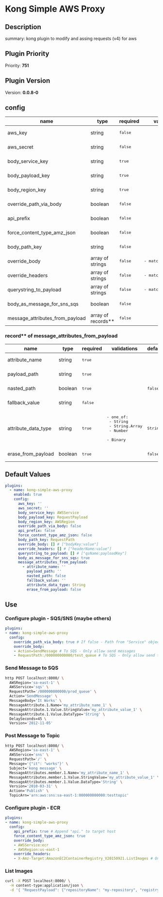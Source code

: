 # Kong Simple AWS Proxy

## Description

summary: kong plugin to modify and assing requests (v4) for aws

## Plugin Priority

Priority: **751**

## Plugin Version

Version: **0.0.8-0**

## config

| name | type | required | validations | default |
|-----|-----|-----|-----|-----|
| aws_key | string | <pre>false</pre> |  |  |
| aws_secret | string | <pre>false</pre> |  |  |
| body_service_key | string | <pre>true</pre> |  | <pre>AWSService</pre> |
| body_payload_key | string | <pre>true</pre> |  | <pre>RequestPayload</pre> |
| body_region_key | string | <pre>true</pre> |  | <pre>AWSRegion</pre> |
| override_path_via_body | boolean | <pre>false</pre> |  | <pre>false</pre> |
| api_prefix | boolean | <pre>false</pre> |  | <pre>false</pre> |
| force_content_type_amz_json | boolean | <pre>false</pre> |  | <pre>false</pre> |
| body_path_key | string | <pre>false</pre> |  | <pre>RequestPath</pre> |
| override_body | array of strings | <pre>false</pre> | <pre>- match: ^[^:]+:.*$</pre> |  |
| override_headers | array of strings | <pre>false</pre> | <pre>- match: ^[^:]+:.*$</pre> |  |
| querystring_to_payload | array of strings | <pre>false</pre> | <pre>- match: ^[^:]+:.*$</pre> |  |
| body_as_message_for_sns_sqs | boolean | <pre>false</pre> |  | <pre>true</pre> |
| message_attributes_from_payload | array of records** | <pre>false</pre> |  |  |

### record** of message_attributes_from_payload

| name | type | required | validations | default |
|-----|-----|-----|-----|-----|
| attribute_name | string | <pre>true</pre> |  |  |
| payload_path | string | <pre>true</pre> |  |  |
| nasted_path | boolean | <pre>true</pre> |  | <pre>false</pre> |
| fallback_value | string | <pre>false</pre> |  |  |
| attribute_data_type | string | <pre>true</pre> | <pre>- one_of:<br/>  - String<br/>  - String.Array<br/>  - Number<br/>  - Binary</pre> | <pre>String</pre> |
| erase_from_payload | boolean | <pre>true</pre> |  | <pre>false</pre> |

## Default Values

```yaml
plugins:
  - name: kong-simple-aws-proxy
    enabled: true
    config:
      aws_key: ''
      aws_secret: ''
      body_service_key: AWSService
      body_payload_key: RequestPayload
      body_region_key: AWSRegion
      override_path_via_body: false
      api_prefix: false
      force_content_type_amz_json: false
      body_path_key: RequestPath
      override_body: [] # ["bodyKey:value"]
      override_headers: [] # ["headerName:value"]
      querystring_to_payload: [] # ["qsName:payloadKey"]
      body_as_message_for_sns_sqs: true
      message_attributes_from_payload:
        - attribute_name: ''
          payload_path: ''
          nasted_path: false
          fallback_value: ''
          attribute_data_type: String
          erase_from_payload: false

```

## Use

### Configure plugin - SQS/SNS (maybe others)

```yaml
plugins:
- name: kong-simple-aws-proxy
  config:
    override_path_via_body: true # If false - Path from "Service" object - Needed if body contains RequestPath
    override_body:
    - Action=SendMessage # To SQS - Only allow send messages
    - RequestPath:/000000000000/test_queue # To SQS - Only allow send to this queue
```

### Send Message to SQS

```bash
http POST localhost:8000/ \
  AWSRegion='sa-east-1' \
  AWSService='sqs' \
  RequestPath='/000000000000/prod_queue' \
  Action='SendMessage' \
  MessageBody='It Works' \
  MessageAttribute.1.Name='my_attribute_name_1' \
  MessageAttribute.1.Value.StringValue='my_attribute_value_1' \
  MessageAttribute.1.Value.DataType='String' \
  DelaySeconds=45 \
  Version='2012-11-05'
```

### Post Message to Topic

```bash
http POST localhost:8000/ \
  AWSRegion='sa-east-1' \
  AWSService='sns' \
  RequestPath='/' \
  Message='{"it": "works"}' \
  Subject='kong message' \
  MessageAttributes.member.1.Name='my_attribute_name_1' \
  MessageAttributes.member.1.Value.StringValue='my_attribute_value_1' \
  MessageAttributes.member.1.Value.DataType='String' \
  Version='2010-03-31' \
  Action='Publish' \
  TopicArn='arn:aws:sns:sa-east-1:000000000000:testtopic'  
``` 

### Configure plugin - ECR

```yaml
plugins:
- name: kong-simple-aws-proxy
  config:
    api_prefix: true # Append "api." to target host
    force_content_type_amz_json: true
    override_body:
    - AWSService:ecr
    - AWSRegion:us-east-1
    override_headers:
    - X-Amz-Target:AmazonEC2ContainerRegistry_V20150921.ListImages # Only perform ListImages
```

### List Images

```bash
curl -X POST localhost:8000/ \
  -H content-type:application/json \
  -d '{ "RequestPayload": {"repositoryName": "my-repository", "registryId": "000000000000"} }'
```
